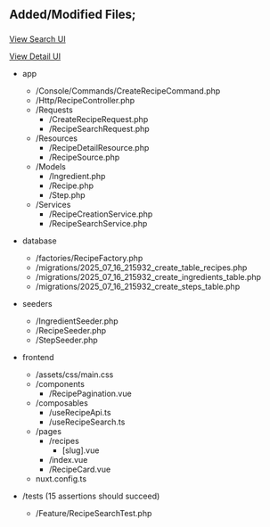 ## Added/Modified Files;

###

[View Search UI](https://github.com/vknyvz/recipe-search-3000/blob/main/index.png)

[View Detail UI](https://github.com/vknyvz/recipe-search-3000/blob/main/detail.png)

- app
	- /Console/Commands/CreateRecipeCommand.php
	- /Http/RecipeController.php
	- /Requests
		- /CreateRecipeRequest.php
		- /RecipeSearchRequest.php
	- /Resources
		- /RecipeDetailResource.php
		- /RecipeSource.php
	- /Models
		- /Ingredient.php
		- /Recipe.php
		- /Step.php
	- /Services
		- /RecipeCreationService.php
		- /RecipeSearchService.php

- database
	- /factories/RecipeFactory.php
	- /migrations/2025_07_16_215932_create_table_recipes.php
	- /migrations/2025_07_16_215932_create_ingredients_table.php
	- /migrations/2025_07_16_215932_create_steps_table.php

- seeders
	- /IngredientSeeder.php
	- /RecipeSeeder.php
	- /StepSeeder.php

- frontend
	- /assets/css/main.css
	- /components
		- /RecipePagination.vue
	- /composables
		- /useRecipeApi.ts
		- /useRecipeSearch.ts
	- /pages
		- /recipes
			- [slug].vue
		- /index.vue
		- /RecipeCard.vue
	- nuxt.config.ts

- /tests (15 assertions should succeed)
	- /Feature/RecipeSearchTest.php
